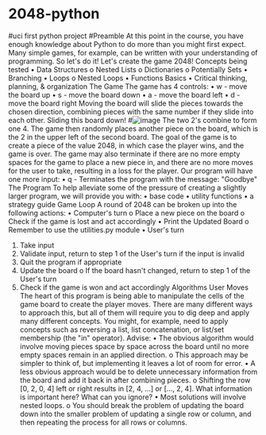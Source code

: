 # 2048-python
#uci first python project
#Preamble
At this point in the course, you have enough knowledge about Python to do more than you might first expect. Many simple games, for example, can be written with your understanding of programming. So let's do it! Let's create the game 2048!
Concepts being tested
•	Data Structures
o	Nested Lists
o	Dictionaries
o	Potentially Sets
•	Branching
•	Loops
o	Nested Loops
•	Functions Basics
•	Critical thinking, planning, & organization
The Game
The game has 4 controls:
•	w - move the board up
•	s - move the board down
•	a - move the board left
•	d - move the board right
Moving the board will slide the pieces towards the chosen direction, combining pieces with the same number if they slide into each other. Sliding this board down!
#![image](https://user-images.githubusercontent.com/49256407/131613203-cf174dcd-af34-42ed-a41d-dcc008af4f98.png)
The two 2's combine to form one 4. The game then randomly places another piece on the board, which is the 2 in the upper left of the second board. The goal of the game is to create a piece of the value 2048, in which case the player wins, and the game is over. The game may also terminate if there are no more empty spaces for the game to place a new piece in, and there are no more moves for the user to take, resulting in a loss for the player.
Our program will have one more input:
•	q - Terminates the program with the message: "Goodbye"
The Program
To help alleviate some of the pressure of creating a slightly larger program, we will provide you with:
•	base code
•	utility functions
•	a strategy guide
Game Loop
A round of 2048 can be broken up into the following actions:
•	Computer's turn
o	Place a new piece on the board
o	Check if the game is lost and act accordingly
•	Print the Updated Board
o	Remember to use the utilities.py module
•	User's turn
1.	Take input
2.	Validate input, return to step 1 of the User's turn if the input is invalid
3.	Quit the program if appropriate
4.	Update the board
o	If the board hasn't changed, return to step 1 of the User's turn
5.	Check if the game is won and act accordingly
Algorithms
User Moves The heart of this program is being able to manipulate the cells of the game board to create the player moves. There are many different ways to approach this, but all of them will require you to dig deep and apply many different concepts. You might, for example, need to apply concepts such as reversing a list, list concatenation, or list/set membership (the "in" operator).
Advise:
•	The obvious algorithm would involve moving pieces space by space across the board until no more empty spaces remain in an applied direction.
o	This approach may be simpler to think of, but implementing it leaves a lot of room for error.
•	A less obvious approach would be to delete unnecessary information from the board and add it back in after combining pieces.
o	Shifting the row [0, 2, 0, 4] left or right results in [2, 4, …] or […, 2, 4]. What information is important here? What can you ignore?
•	Most solutions will involve nested loops.
o	You should break the problem of updating the board down into the smaller problem of updating a single row or column, and then repeating the process for all rows or columns.



